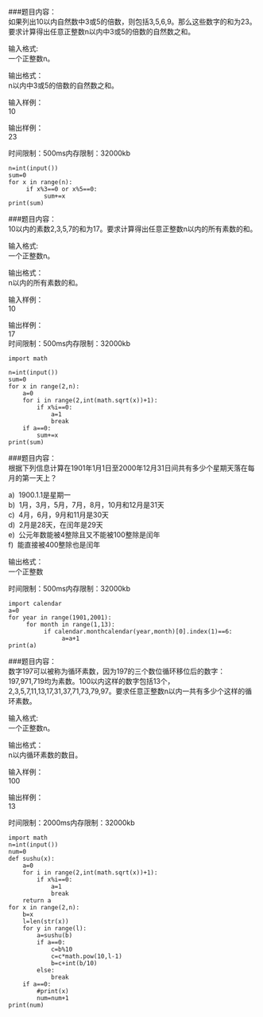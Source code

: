 ###题目内容：  
如果列出10以内自然数中3或5的倍数，则包括3,5,6,9。那么这些数字的和为23。要求计算得出任意正整数n以内中3或5的倍数的自然数之和。  

输入格式:  
一个正整数n。  

输出格式：  
n以内中3或5的倍数的自然数之和。  

输入样例：  
10  

输出样例：  
23  

时间限制：500ms内存限制：32000kb  

	n=int(input())
	sum=0
	for x in range(n):
	     if x%3==0 or x%5==0:
	          sum+=x
	print(sum)  

###题目内容：  
10以内的素数2,3,5,7的和为17。要求计算得出任意正整数n以内的所有素数的和。  

输入格式:  
一个正整数n。  

输出格式：  
n以内的所有素数的和。  

输入样例：  
10  

输出样例：  
17  
时间限制：500ms内存限制：32000kb  

	import math
	
	n=int(input())
	sum=0
	for x in range(2,n):
	    a=0
	    for i in range(2,int(math.sqrt(x))+1):
	        if x%i==0:
	            a=1
	            break
	    if a==0:
	        sum+=x
	print(sum)  

###题目内容：  
根据下列信息计算在1901年1月1日至2000年12月31日间共有多少个星期天落在每月的第一天上？  

a)  1900.1.1是星期一  
b)  1月，3月，5月，7月，8月，10月和12月是31天  
c)  4月，6月，9月和11月是30天  
d)  2月是28天，在闰年是29天  
e)  公元年数能被4整除且又不能被100整除是闰年  
f)  能直接被400整除也是闰年  

输出格式：  
一个正整数  

时间限制：500ms内存限制：32000kb  

	import calendar
	a=0
	for year in range(1901,2001):
	     for month in range(1,13):
	          if calendar.monthcalendar(year,month)[0].index(1)==6:
	               a=a+1
	print(a)  

###题目内容：  
数字197可以被称为循环素数，因为197的三个数位循环移位后的数字：197,971,719均为素数。100以内这样的数字包括13个，2,3,5,7,11,13,17,31,37,71,73,79,97。要求任意正整数n以内一共有多少个这样的循环素数。  

输入格式:  
一个正整数n。  

输出格式：  
n以内循环素数的数目。  

输入样例：  
100  

输出样例：  
13  

时间限制：2000ms内存限制：32000kb  

	import math
	n=int(input())
	num=0
	def sushu(x):
	    a=0
	    for i in range(2,int(math.sqrt(x))+1):
	        if x%i==0:
	            a=1
	            break
	    return a
	for x in range(2,n):
	    b=x
	    l=len(str(x))
	    for y in range(l):
	        a=sushu(b)
	        if a==0:
	            c=b%10
	            c=c*math.pow(10,l-1)
	            b=c+int(b/10)
	        else:
	            break
	    if a==0:
	        #print(x)
	        num=num+1
	print(num)  
